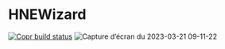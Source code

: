 # HNEWizard

[![Copr build status](https://copr.fedorainfracloud.org/coprs/surfzoid/HikNetExtractor/package/HikNetExtr/status_image/last_build.png)](https://copr.fedorainfracloud.org/coprs/surfzoid/HikNetExtractor/)
![Capture d’écran du 2023-03-21 09-11-22](https://user-images.githubusercontent.com/20399920/226549804-6ca273d9-cfc7-4034-9994-0f42bb15c086.png)